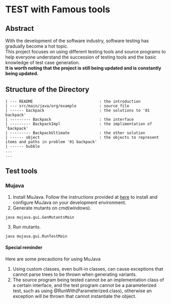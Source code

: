 # TEST with Famous tools
## Abstract
With the development of the software industry, software testing has gradually become a hot topic. 
<br>
This project focuses on using different testing tools and source programs to help everyone understand the succession of testing tools and the basic knowledge of test case generation.
<br>
**It is worth noting that the project is still being updated and is constantly being updated.**

## Structure of the Directory
```
| --- README                             : the introduction
| --- src/main/java/org/example          : source file
| ------ backpack                        : the solutions to '01 backpack'
| --------- Backpack                     : the interface
| --------- BackpackImpl                 : the implimentation of 'backpack'
| --------- BackpackUltimate             : the other solution
| ------ object                          : the objects to represent items and paths in problem '01 backpack'
| ------ bubble
...
...
```

## Test tools
### Mujava
1. Install MuJava. Follow the instructions provided at [here](https://cs.gmu.edu/~offutt/mujava/) to install and configure MuJava on
   your development environment.
2. Generate mutants on cmd(windows).
```commandline
java mujava.gui.GenMutantsMain
```
3. Run mutants.
```commandline
java mujava.gui.RunTestMain
```
#### Special reminder
Here are some precautions for using MuJava
1. Using custom classes, even built-in classes, can cause exceptions that cannot parse trees to be thrown when generating variants.
2. The source program being tested cannot be an implementation class of a certain interface, and the test program cannot be a parameterized test, such as using @RunWith(Parameterized.class), otherwise an exception will be thrown that cannot instantiate the object.

